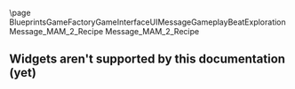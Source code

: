 \page BlueprintsGameFactoryGameInterfaceUIMessageGameplayBeatExplorationMessage_MAM_2_Recipe Message_MAM_2_Recipe
## Widgets aren't supported by this documentation (yet)
